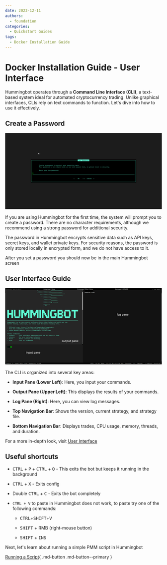 ```yaml
---
date: 2023-12-11
authors:
  - foundation
categories:
  - Quickstart Guides
tags:
  - Docker Installation Guide
---
```


# Docker Installation Guide - User Interface

Hummingbot operates through a **Command Line Interface (CLI)**, a text-based system ideal for automated cryptocurrency trading. Unlike graphical interfaces, CLIs rely on text commands to function. Let's dive into how to use it effectively.

## Create a Password

![Alt text](password.png)

If you are using Hummingbot for the first time, the system will prompt you to create a password. There are no character requirements, although we recommend using a strong password for additional security.

The password in Hummingbot encrypts sensitive data such as API keys, secret keys, and wallet private keys. For security reasons, the password is only stored locally in encrypted form, and we do not have access to it.

After you set a password you should now be in the main Hummingbot screen

## User Interface Guide


![Alt text](interface.png)

The CLI is organized into several key areas:

- **Input Pane (Lower Left)**: Here, you input your commands.

- **Output Pane (Upper Left)**: This displays the results of your commands.

- **Log Pane (Right)**: Here, you can view log messages.

- **Top Navigation Bar**: Shows the version, current strategy, and strategy file.

- **Bottom Navigation Bar**: Displays trades, CPU usage, memory, threads, and duration.

For a more in-depth look, visit [User Interface](../../../client/user-interface.md)

## Useful shortcuts    
      
- <kbd>CTRL</kbd> + <kbd>P</kbd> + <kbd>CTRL</kbd> + <kbd>Q</kbd> - This exits the bot but keeps it running in the background

- <kbd>CTRL</kbd> + <kbd>X</kbd> - Exits config

- Double <kbd>CTRL</kbd> + <kbd>C</kbd> - Exits the bot completely

- `CTRL + V` to paste in Hummingbot does not work, to paste try one of the following commands:

    - <kbd>CTRL</kbd>+<kbd>SHIFT</kbd>+<kbd>V</kbd>

    - <kbd>SHIFT</kbd> + RMB (right-mouse button)

    - <kbd>SHIFT</kbd> + <kbd>INS</kbd>


Next, let's learn about running a simple PMM script in Hummingbot

[Running a Script](3-run-script.md){ .md-button .md-button--primary }
